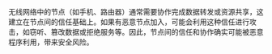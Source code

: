 无线网络中的节点（如手机、路由器）通常需要协作完成数据转发或资源共享，这建立在节点间的信任基础上。如果有恶意节点加入，可能会利用这种信任进行攻击，如窃听、篡改数据或拒绝服务等。因此，节点间的信任和协作确实可能被恶意程序利用，带来安全风险。